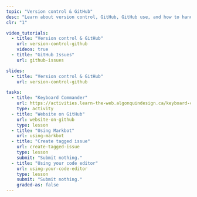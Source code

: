 ```yaml
---
topic: "Version control & GitHub"
desc: "Learn about version control, GitHub, GitHub use, and how to hand in your code work."
clr: "1"

video_tutorials:
  - title: "Version control & GitHub"
    url: version-control-github
    videos: true
  - title: "GitHub Issues"
    url: github-issues

slides:
  - title: "Version control & GitHub"
    url: version-control-github

tasks:
  - title: "Keyboard Commander"
    url: https://activities.learn-the-web.algonquindesign.ca/keyboard-commander/
    type: activity
  - title: "Website on GitHub"
    url: website-on-github
    type: lesson
  - title: "Using Markbot"
    url: using-markbot
  - title: "Create tagged issue"
    url: create-tagged-issue
    type: lesson
    submit: "Submit nothing."
  - title: "Using your code editor"
    url: using-your-code-editor
    type: lesson
    submit: "Submit nothing."
    graded-as: false
---
```

